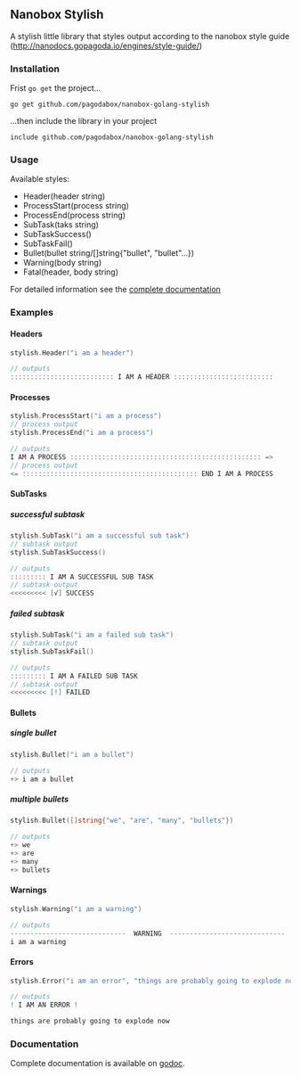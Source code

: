 Nanobox Stylish
---------------

A stylish little library that styles output according to the nanobox style guide (http://nanodocs.gopagoda.io/engines/style-guide/)


### Installation

Frist `go get` the project...

`go get github.com/pagodabox/nanobox-golang-stylish`


...then include the library in your project

`include github.com/pagodabox/nanobox-golang-stylish`


### Usage

Available styles:
+ Header(header string)
+ ProcessStart(process string)
+ ProcessEnd(process string)
+ SubTask(taks string)
+ SubTaskSuccess()
+ SubTaskFail()
+ Bullet(bullet string/[]string{"bullet", "bullet"...})
+ Warning(body string)
+ Fatal(header, body string)

For detailed information see the [complete documentation](http://godoc.org/github.com/pagodabox/nanobox-golang-stylish)


### Examples


#### Headers
```go
stylish.Header("i am a header")

// outputs
:::::::::::::::::::::::::: I AM A HEADER :::::::::::::::::::::::::
```


#### Processes
```go
stylish.ProcessStart("i am a process")
// process output
stylish.ProcessEnd("i am a process")

// outputs
I AM A PROCESS :::::::::::::::::::::::::::::::::::::::::::::::: =>
// process output
<= :::::::::::::::::::::::::::::::::::::::::::: END I AM A PROCESS
```


#### SubTasks

##### successful subtask
```go
stylish.SubTask("i am a successful sub task")
// subtask output
stylish.SubTaskSuccess()

// outputs
::::::::: I AM A SUCCESSFUL SUB TASK
// subtask output
<<<<<<<<< [√] SUCCESS
```

##### failed subtask
```go
stylish.SubTask("i am a failed sub task")
// subtask output
stylish.SubTaskFail()

// outputs
::::::::: I AM A FAILED SUB TASK
// subtask output
<<<<<<<<< [!] FAILED
```


#### Bullets

##### single bullet
```go
stylish.Bullet("i am a bullet")

// outputs
+> i am a bullet
```

##### multiple bullets
```go
stylish.Bullet([]string{"we", "are", "many", "bullets"})

// outputs
+> we
+> are
+> many
+> bullets
```

#### Warnings
```go
stylish.Warning("i am a warning")

// outputs
-----------------------------  WARNING  -----------------------------
i am a warning
```

#### Errors
```go
stylish.Error("i am an error", "things are probably going to explode now")

// outputs
! I AM AN ERROR !

things are probably going to explode now
```

### Documentation

Complete documentation is available on [godoc](http://godoc.org/github.com/pagodabox/nanobox-golang-stylish).
